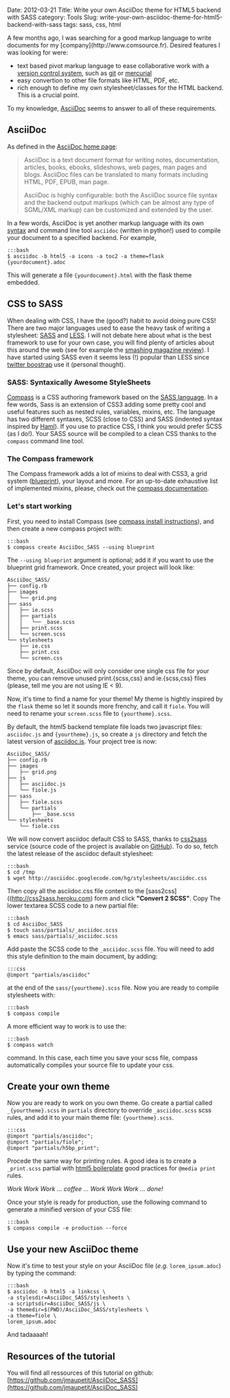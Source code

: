 Date: 2012-03-21
Title: Write your own AsciiDoc theme for HTML5 backend with SASS
category: Tools
Slug: write-your-own-asciidoc-theme-for-html5-backend-with-sass
tags: sass, css, html

<div class="intro" markdown="1">
A few months ago, I was searching for a good markup language to write documents for my [company](http://www.comsource.fr). Desired features I was looking for were:

* text based pivot markup language to ease collaborative work with a [version control system](http://en.wikipedia.org/wiki/Source_code_management "Source Code Management"), such as [git](http://git-scm.com/) or [mercurial](http://mercurial.selenic.com/)
* easy convertion to other file formats like HTML, PDF, etc.
* rich enough to define my own stylesheet/classes for the HTML backend. This is a crucial point.

To my knowledge, [AsciiDoc](http://www.methods.co.nz/asciidoc/) seems to answer to all of these requirements.
</div>

## AsciiDoc

As defined in the [AsciiDoc home page](http://www.methods.co.nz/asciidoc/):

> AsciiDoc is a text document format for writing notes, documentation, articles, books, ebooks, slideshows, web pages, man pages and blogs. AsciiDoc files can be translated to many formats including HTML, PDF, EPUB, man page.
>
> AsciiDoc is highly configurable: both the AsciiDoc source file syntax and the backend output markups (which can be almost any type of SGML/XML markup) can be customized and extended by the user.

In a few words, AsciiDoc is yet another markup language with its own [syntax](http://powerman.name/doc/asciidoc) and command line tool `asciidoc` (written in python!) used to compile your document to a specified backend. For example, 

    :::bash
    $ asciidoc -b html5 -a icons -a toc2 -a theme=flask {yourdocument}.adoc

This will generate a file `{yourdocument}.html` with the flask theme embedded.

## CSS to SASS

When dealing with CSS, I have the (good?) habit to avoid doing pure CSS! There are two major languages used to ease the heavy task of writing a stylesheet: [SASS](http://sass-lang.com/ "SASS Lang") and [LESS](http://lesscss.org/ "LessCSS"). I will not debate here about what is the best framework to use for your own case, you will find plenty of articles about this around the web (see for example the [smashing magazine review](http://coding.smashingmagazine.com/2011/09/09/an-introduction-to-less-and-comparison-to-sass/)). I have started using SASS even it seems less (!) popular than LESS since [twitter boostrap](http://twitter.github.com/bootstrap/) use it (personal thought).

### SASS: Syntaxically Awesome StyleSheets

[Compass](http://compass-style.org "Compass SASS framework") is a CSS authoring framework based on the [SASS language](http://sass-lang.com/ "Syntaxically Awesome StyleSheets"). In a few words, Sass is an extension of CSS3 adding some pretty cool and useful features such as nested rules, variables, mixins, etc. The language has two different syntaxes, SCSS (close to CSS) and SASS (indented syntax inspired by [Haml](http://haml-lang.com/ "Haml markup")). If you use to practice CSS, I think you would prefer SCSS (as I do!). Your SASS source will be compiled to a clean CSS thanks to the `compass` command line tool.

### The Compass framework

The Compass framework adds a lot of mixins to deal with CSS3, a grid system ([blueprint](http://blueprintcss.org/ "blueprint CSS")), your layout and more. For an up-to-date exhaustive list of implemented mixins, please, check out the [compass documentation](http://compass-style.org/reference/compass/).

### Let's start working

First, you need to install Compass (see [compass install instructions](http://compass-style.org/install/)), and then create a new compass project with:

    :::bash
    $ compass create AsciiDoc_SASS --using blueprint

The `--using blueprint` argument is optional; add it if you want to use the blueprint grid framework. Once created, your project will look like:

    AsciiDoc_SASS/
    ├── config.rb
    ├── images
    │   └── grid.png
    ├── sass
    │   ├── ie.scss
    │   ├── partials
    │   │   └── _base.scss
    │   ├── print.scss
    │   └── screen.scss
    └── stylesheets
        ├── ie.css
        ├── print.css
        └── screen.css

Since by default, AsciiDoc will only consider one single css file for your theme, you can remove unused print.{scss,css} and ie.{scss,css} files (please, tell me you are not using IE < 9).

Now, it's time to find a name for your theme! My theme is hightly inspired by the `flask` theme so let it sounds more frenchy, and call it `fiole`. You will need to rename your `screen.scss` file to `{yourtheme}.scss`.

By default, the html5 backend template file loads two javascript files: `asciidoc.js` and `{yourtheme}.js`, so create a `js` directory and fetch the latest version of [asciidoc.js](http://asciidoc.googlecode.com/hg/javascripts/asciidoc.js). Your project tree is now:

    AsciiDoc_SASS/
    ├── config.rb
    ├── images
	│   ├── grid.png
	├── js
	│   ├── asciidoc.js
	│   └── fiole.js
	├── sass
	│   ├── fiole.scss
	│   └── partials
	│       ├── _base.scss
	└── stylesheets
		└── fiole.css

We will now convert asciidoc default CSS to SASS, thanks to [css2sass](http://css2sass.heroku.com "Convert your CSS files to Syntaxically Awesome StyleSheets code!") service (source code of the project is available on [GitHub](https://github.com/jpablobr/css2sass "css2sass project sources")). To do so, fetch the latest release of the asciidoc default stylesheet:

    :::bash
    $ cd /tmp
    $ wget http://asciidoc.googlecode.com/hg/stylesheets/asciidoc.css

Then copy all the asciidoc.css file content to the [sass2css]((http://css2sass.heroku.com) form and click **"Convert 2 SCSS"**. Copy The lower textarea SCSS code to a new partial file:

    :::bash
    $ cd AsciiDoc_SASS
	$ touch sass/partials/_asciidoc.scss
	$ emacs sass/partials/_asciidoc.scss

Add paste the SCSS code to the `_asciidoc.scss` file. You will need to add this style definition to the main document, by adding:

    :::css
    @import "partials/asciidoc"
	
at the end of the `sass/{yourtheme}.scss` file. Now you are ready to compile stylesheets with:

    :::bash
    $ compass compile
	
A more efficient way to work is to use the:

    :::bash
    $ compass watch
	
command. In this case, each time you save your scss file, compass automatically compiles your source file to update your css.

## Create your own theme

Now you are ready to work on you own theme. Go create a partial called `_{yourtheme}.scss` in `partials` directory to override `_asciidoc.scss` scss rules, and add it to your main theme file: `{yourtheme}.scss`. 

    :::css
    @import "partials/asciidoc";
    @import "partials/fiole";
    @import "partials/h5bp_print";
	
Procede the same way for printing rules. A good idea is to create a `_print.scss` partial with [html5 boilerplate](http://html5boilerplate.com/) good practices for `@media print` rules.

*Work Work Work ... coffee ... Work Work Work ... done!*

Once your style is ready for production, use the following command to generate a minified version of your CSS file:

    :::bash
    $ compass compile -e production --force

## Use your new AsciiDoc theme

Now it's time to test your style on your AsciiDoc file (*e.g.* `lorem_ipsum.adoc`) by typing the command:

    :::bash
    $ asciidoc -b html5 -a linkcss \
	-a stylesdir=AsciiDoc_SASS/stylesheets \
	-a scriptsdir=AsciiDoc_SASS/js \
	-a themedir=$(PWD)/AsciiDoc_SASS/stylesheets \
	-a theme=fiole \
	lorem_ipsum.adoc

And tadaaaah!

## Resources of the tutorial

You will find all ressources of this tutorial on github: [https://github.com/jmaupetit/AsciiDoc_SASS](https://github.com/jmaupetit/AsciiDoc_SASS)

